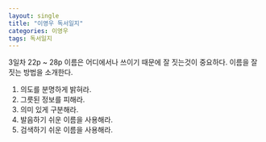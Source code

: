 ```yaml
---
layout: single
title: "이영우 독서일지"
categories: 이영우
tags: 독서일지
---
```


3일차 22p ~ 28p
이름은 어디에서나 쓰이기 때문에 잘 짓는것이 중요하다.
이름을 잘 짓는 방법을 소개한다.
1. 의도를 분명하게 밝혀라.
2. 그릇된 정보를 피해라.
3. 의미 있게 구분해라.
4. 발음하기 쉬운 이름을 사용해라.
5. 검색하기 쉬운 이름을 사용해라.
